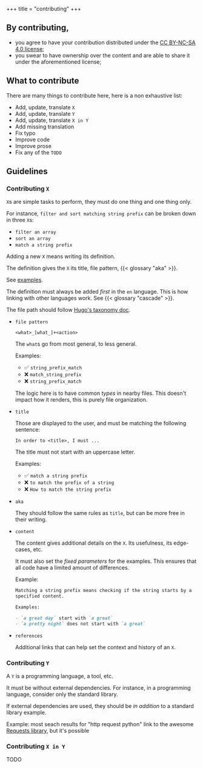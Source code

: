 +++
title = "contributing"
+++

## By contributing,

- you agree to have your contribution distributed under the [CC BY-NC-SA 4.0
  license](https://github.com/nobe4/howtoxiny/blob/main/LICENSE);
- you swear to have ownership over the content and are able to share it under the
  aforementioned license;

## What to contribute

There are many things to contribute here, here is a non exhaustive list:

- Add, update, translate `X`
- Add, update, translate `Y`
- Add, update, translate `X in Y`
- Add missing translation
- Fix typo
- Improve code
- Improve prose
- Fix any of the `TODO`

## Guidelines

### Contributing `X`

`X`s are simple tasks to perform, they must do one thing and one thing only.

For instance, `filter and sort matching string prefix` can be broken down in
three `X`s:

- `filter an array`
- `sort an array`
- `match a string prefix`


Adding a new `X` means writing its definition.

The definition gives the `X` its title, file pattern, {{< glossary "aka" >}}.

See [examples](https://github.com/nobe4/howtoxiny/tree/main/content/en/x).

The definition must always be added _first_ in the `en` language. This is
how linking with other languages work. See {{< glossary "cascade" >}}.

The file path should follow [Hugo's taxonomy doc](https://gohugo.io/content-management/taxonomies/#add-custom-metadata-to-a-taxonomy-or-term).


- `file pattern`

  ```
  <what>_[what_]+<action>
  ```

  The `what`s go from most general, to less general.

  Examples:

  - ✅ `string_prefix_match`
  - ❌ `match_string_prefix`
  - ❌ `string_prefix_match`

  The logic here is to have common _types_ in nearby files.
  This doesn't impact how it renders, this is purely file organization.

- `title`

  Those are displayed to the user, and must be matching the following sentence:

  ```
  In order to <title>, I must ...
  ```

  The title must not start with an uppercase letter.

  Examples:

  - ✅ `match a string prefix`
  - ❌ `to match the prefix of a string`
  - ❌ `How to match the string prefix`

- `aka`

  They should follow the same rules as `title`, but can be more free in
  their writing.

- `content`

  The content gives additional details on the `X`. Its usefulness, its
  edge-cases, etc.

  It must also set the _fixed parameters_ for the examples. This ensures
  that all code have a limited amount of differences.

  Example:

  ```markdown
  Matching a string prefix means checking if the string starts by a
  specified content.

  Examples:

  - `a great day` start with `a great`
  - `a pretty night` does not start with `a great`
  ```

- `references`

  Additional links that can help set the context and history of an `X`.

### Contributing `Y`

A `Y` is a programming language, a tool, etc.

It must be without external dependencies. For instance, in a programming
language, consider only the standard library.

If external dependencies are used, they should be _in addition_ to a standard
library example.

Example: most seach results for "http request python" link to the awesome
[Requests library](https://requests.readthedocs.io/), but it's possible 


### Contributing `X in Y`

TODO
